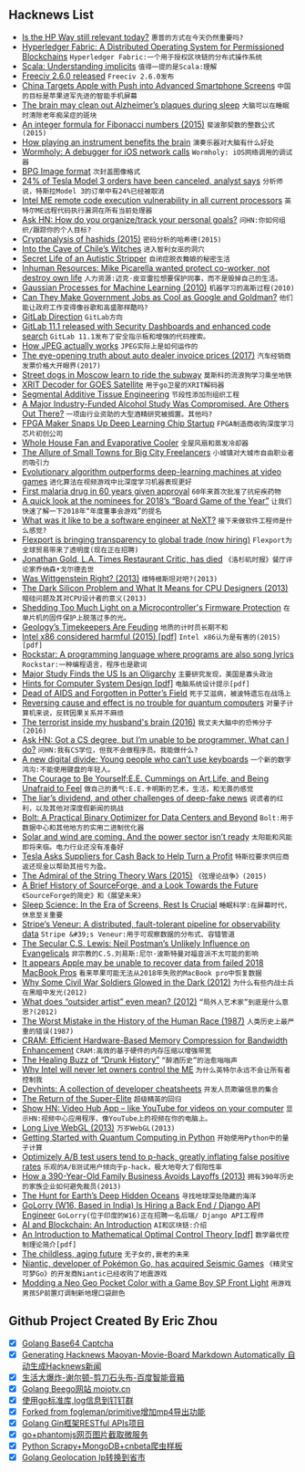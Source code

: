 ## Hacknews List


- [Is the HP Way still relevant today?](http://theengineeringmanager.com/growth/is-the-hp-way-still-relevant-today/)  `惠普的方式在今天仍然重要吗?`
- [Hyperledger Fabric: A Distributed Operating System for Permissioned Blockchains](https://arxiv.org/abs/1801.10228v1)  `Hyperledger Fabric:一个用于授权区块链的分布式操作系统`
- [Scala: Understanding implicits](https://kubuszok.com/2018/implicits-type-classes-and-extension-methods-part-4/)  `值得一提的是Scala:理解`
- [Freeciv 2.6.0 released](http://freeciv.wikia.com/wiki/NEWS-2.6.0)  `Freeciv 2.6.0发布`
- [China Targets Apple with Push into Advanced Smartphone Screens](https://www.wsj.com/articles/china-targets-apple-with-push-into-advanced-smartphone-screens-1532260804)  `中国的目标是苹果进军先进的智能手机屏幕`
- [The brain may clean out Alzheimer’s plaques during sleep](https://www.sciencenews.org/article/sleep-brain-alzheimers-plaques-protein)  `大脑可以在睡眠时清除老年痴呆症的斑块`
- [An integer formula for Fibonacci numbers (2015)](https://blog.paulhankin.net/fibonacci/)  `斐波那契数的整数公式(2015)`
- [How playing an instrument benefits the brain](https://www.brainpickings.org/2015/01/29/music-brain-ted-ed/)  `演奏乐器对大脑有什么好处`
- [Wormholy: A debugger for iOS network calls](https://github.com/pmusolino/Wormholy)  `Wormholy: iOS网络调用的调试器`
- [BPG Image format](https://bellard.org/bpg/)  `次封盖图像格式`
- [24% of Tesla Model 3 orders have been canceled, analyst says](https://money.cnn.com/2018/07/19/technology/business/tesla-downgrade/index.html)  `分析师说，特斯拉Model 3的订单中有24%已经被取消`
- [Intel ME remote code execution vulnerability in all current processors](http://blog.ptsecurity.com/2018/07/intel-patches-new-me-vulnerabilities.html)  `英特尔ME远程代码执行漏洞在所有当前处理器`
- [Ask HN: How do you organize/track your personal goals?](item?id=17586375)  `问HN:你如何组织/跟踪你的个人目标?`
- [Cryptanalysis of hashids (2015)](https://carnage.github.io/2015/08/cryptanalysis-of-hashids)  `密码分析的哈希德(2015)`
- [Into the Cave of Chile’s Witches](https://www.smithsonianmag.com/history/into-the-cave-of-chiles-witches-20138093/?no-ist)  `进入智利女巫的洞穴`
- [Secret Life of an Autistic Stripper](http://narrative.ly/secret-life-of-an-autistic-stripper/)  `自闭症脱衣舞娘的秘密生活`
- [Inhuman Resources: Mike Picarella wanted protect co-worker, not destroy own life](https://highline.huffingtonpost.com/articles/en/hsbc-sexual-harassment-hr/)  `人力资源:迈克·皮亚雷拉想要保护同事，而不是毁掉自己的生活。`
- [Gaussian Processes for Machine Learning (2010)](http://www.gaussianprocess.org/gpml/)  `机器学习的高斯过程(2010)`
- [Can They Make Government Jobs as Cool as Google and Goldman?](https://www.washingtonpost.com/business/economy/can-they-make-government-jobs-as-cool-as-google-and-goldman/2018/07/20/da230dc4-8b83-11e8-a345-a1bf7847b375_story.html)  `他们能让政府工作变得像谷歌和高盛那样酷吗?`
- [GitLab Direction](https://about.gitlab.com/direction/)  `GitLab方向`
- [GitLab 11.1 released with Security Dashboards and enhanced code search](https://about.gitlab.com/2018/07/22/gitlab-11-1-released/)  `GitLab 11.1发布了安全指示板和增强的代码搜索。`
- [How JPEG actually works](https://blogs.msdn.microsoft.com/devdev/2006/04/12/how-does-jpeg-actually-work/)  `JPEG实际上是如何运作的`
- [The eye-opening truth about auto dealer invoice prices (2017)](https://clark.com/cars/eye-opening-truth-about-dealer-invoice-price/)  `汽车经销商发票价格大开眼界(2017)`
- [Street dogs in Moscow learn to ride the subway](https://en.wikipedia.org/wiki/Street_dogs_in_Moscow)  `莫斯科的流浪狗学习乘坐地铁`
- [XRIT Decoder for GOES Satellite](https://usa-satcom.com/xrit-decoder-for-goes-satellite/)  `用于go卫星的XRIT解码器`
- [Segmental Additive Tissue Engineering](https://www.nature.com/articles/s41598-018-29270-4)  `节段性添加剂组织工程`
- [A Major Industry-Funded Alcohol Study Was Compromised. Are Others Out There?](https://undark.org/article/mach15-alcohol-nih-industry-funding/)  `一项由行业资助的大型酒精研究被搁置。其他吗?`
- [FPGA Maker Snaps Up Deep Learning Chip Startup](https://www.nextplatform.com/2018/07/18/fpga-maker-snaps-up-deep-learning-chip-startup/)  `FPGA制造商收购深度学习芯片初创公司`
- [Whole House Fan and Evaporative Cooler](https://www.jefftk.com/p/whole-house-fan-evaporative-cooler)  `全屋风扇和蒸发冷却器`
- [The Allure of Small Towns for Big City Freelancers](https://slate.com/human-interest/2018/07/big-city-freelancers-look-to-small-cities-to-lower-cost-of-living.html)  `小城镇对大城市自由职业者的吸引力`
- [Evolutionary algorithm outperforms deep-learning machines at video games](https://www.technologyreview.com/s/611568/evolutionary-algorithm-outperforms-deep-learning-machines-at-video-games/)  `进化算法在视频游戏中比深度学习机器表现更好`
- [First malaria drug in 60 years given approval](https://www.bbc.com/news/health-44801139)  `60年来首次批准了抗疟疾药物`
- [A quick look at the nominees for 2018’s “Board Game of the Year”](https://arstechnica.com/gaming/2018/07/2018s-board-game-of-the-year-will-be-announced-monday/)  `让我们快速了解一下2018年“年度董事会游戏”的提名`
- [What was it like to be a software engineer at NeXT?](https://www.quora.com/What-was-it-like-to-be-a-software-engineer-at-NeXT-Did-workers-interact-with-Steve-Jobs/answer/Paul-King-2)  `接下来做软件工程师是什么感觉?`
- [Flexport is bringing transparency to global trade (now hiring)](https://www.flexport.com/careers/department/engineering)  `Flexport为全球贸易带来了透明度(现在正在招聘)`
- [Jonathan Gold, L.A. Times Restaurant Critic, has died](https://www.thedailybeast.com/jonathan-gold-legendary-la-times-restaurant-critic-is-dead-at-57)  `《洛杉矶时报》餐厅评论家乔纳森•戈尔德去世`
- [Was Wittgenstein Right? (2013)](https://opinionator.blogs.nytimes.com/2013/03/03/was-wittgenstein-right/)  `维特根斯坦对吧?(2013)`
- [The Dark Silicon Problem and What It Means for CPU Designers (2013)](http://www.informit.com/articles/article.aspx?p=2142913)  `暗硅问题及其对CPU设计者的意义(2013)`
- [Shedding Too Much Light on a Microcontroller&#39;s Firmware Protection](https://www.aisec.fraunhofer.de/en/FirmwareProtection.html)  `在单片机的固件保护上脱落过多的光。`
- [Geology’s Timekeepers Are Feuding](https://www.theatlantic.com/amp/article/565628/?single_page=true)  `地质的计时员长期不和`
- [Intel x86 considered harmful (2015) [pdf]](https://blog.invisiblethings.org/papers/2015/x86_harmful.pdf)  `Intel x86认为是有害的(2015)[pdf]`
- [Rockstar: A programming language where programs are also song lyrics](https://github.com/dylanbeattie/rockstar)  `Rockstar:一种编程语言，程序也是歌词`
- [Major Study Finds the US Is an Oligarchy](http://www.businessinsider.com/major-study-finds-that-the-us-is-an-oligarchy-2014-4?IR=T)  `主要研究发现，美国是寡头政治`
- [Hints for Computer System Design [pdf]](https://www.microsoft.com/en-us/research/wp-content/uploads/2016/02/acrobat-17.pdf)  `电脑系统设计提示[pdf]`
- [Dead of AIDS and Forgotten in Potter’s Field](https://www.nytimes.com/2018/07/03/nyregion/hart-island-aids-new-york.html)  `死于艾滋病，被波特遗忘在战场上`
- [Reversing cause and effect is no trouble for quantum computers](https://phys.org/news/2018-07-reversing-effect-quantum.html)  `对量子计算机来说，反转因果关系并不麻烦`
- [The terrorist inside my husband&#39;s brain (2016)](http://n.neurology.org/content/87/13/1308)  `我丈夫大脑中的恐怖分子(2016)`
- [Ask HN: Got a CS degree, but I’m unable to be programmer. What can I do?](item?id=17589482)  `问HN:我有CS学位，但我不会做程序员。我能做什么?`
- [A new digital divide: Young people who can’t use keyboards](http://www.asahi.com/ajw/articles/AJ201803290068.html)  `一个新的数字鸿沟:不能使用键盘的年轻人。`
- [The Courage to Be Yourself:E.E. Cummings on Art,Life, and Being Unafraid to Feel](https://www.brainpickings.org/2017/09/25/e-e-cummings-advice/)  `做自己的勇气:E.E.卡明斯的艺术，生活，和无畏的感觉`
- [The liar’s dividend, and other challenges of deep-fake news](https://www.theguardian.com/commentisfree/2018/jul/22/deep-fake-news-donald-trump-vladimir-putin)  `说谎者的红利，以及其他对深度假新闻的挑战`
- [Bolt: A Practical Binary Optimizer for Data Centers and Beyond](https://arxiv.org/abs/1807.06735)  `Bolt:用于数据中心和其他地方的实用二进制优化器`
- [Solar and wind are coming. And the power sector isn’t ready](https://www.vox.com/energy-and-environment/2018/5/18/17359730/wind-solar-power-grid-electricity-managers)  `太阳能和风能即将来临。电力行业还没有准备好`
- [Tesla Asks Suppliers for Cash Back to Help Turn a Profit](https://www.wsj.com/articles/tesla-asks-suppliers-for-cash-back-to-help-turn-a-profit-1532301091)  `特斯拉要求供应商返还现金以帮助其扭亏为盈。`
- [The Admiral of the String Theory Wars (2015)](http://nautil.us/issue/24/error/the-admiral-of-the-string-theory-wars)  `《弦理论战争》(2015)`
- [A Brief History of SourceForge, and a Look Towards the Future](https://sourceforge.net/blog/brief-history-sourceforge-look-to-future/)  `《SourceForge的简史》和《展望未来》`
- [Sleep Science: In the Era of Screens, Rest Is Crucial](https://www.nationalgeographic.com/magazine/2018/08/science-of-sleep/)  `睡眠科学:在屏幕时代，休息至关重要`
- [Stripe’s Veneur: A distributed, fault-tolerant pipeline for observability data](https://github.com/stripe/veneur)  `Stripe &#39;s Veneur:用于可观察数据的分布式、容错管道`
- [The Secular C.S. Lewis: Neil Postman’s Unlikely Influence on Evangelicals](https://secondnaturejournal.com/the-secular-c-s-lewis-neil-postmans-unlikely-influence-on-evangelicals/)  `非宗教的C.S.刘易斯:尼尔·波斯特曼对福音派不太可能的影响`
- [It appears Apple may be unable to recover data from failed 2018 MacBook Pros](https://www.macrumors.com/2018/07/22/2018-macbook-pro-lacks-data-recovery-port/)  `看来苹果可能无法从2018年失败的MacBook pro中恢复数据`
- [Why Some Civil War Soldiers Glowed in the Dark (2012)](http://mentalfloss.com/article/30380/why-some-civil-war-soldiers-glowed-dark)  `为什么有些内战士兵在黑暗中发光(2012)`
- [What does “outsider artist” even mean? (2012)](https://hyperallergic.com/56801/what-does-outsider-artist-even-mean/)  `“局外人艺术家”到底是什么意思?(2012)`
- [The Worst Mistake in the History of the Human Race (1987)](http://www.ditext.com/diamond/mistake.html)  `人类历史上最严重的错误(1987)`
- [CRAM: Efficient Hardware-Based Memory Compression for Bandwidth Enhancement](https://arxiv.org/abs/1807.07685)  `CRAM:高效的基于硬件的内存压缩以增强带宽`
- [The Healing Buzz of “Drunk History”](https://www.newyorker.com/magazine/2018/07/23/the-healing-buzz-of-drunk-history)  `“醉酒历史”的治愈嗡嗡声`
- [Why Intel will never let owners control the ME](https://www.devever.net/~hl/intelme)  `为什么英特尔永远不会让所有者控制我`
- [Devhints: A collection of developer cheatsheets](https://devhints.io)  `开发人员欺骗信息的集合`
- [The Return of the Super-Elite](http://jacobinmag.com/2018/07/income-inequality-super-rich-economic-policy-institute/)  `超级精英的回归`
- [Show HN: Video Hub App – like YouTube for videos on your computer](https://videohubapp.com/)  `显示HN:视频中心应用程序，像YouTube上的视频在你的电脑上。`
- [Long Live WebGL (2013)](https://nullprogram.com/blog/2013/06/10/)  `万岁WebGL(2013)`
- [Getting Started with Quantum Computing in Python](http://dataespresso.com/en/2018/07/22/Tutorial-Generating-random-numbers-with-a-quantum-computer-Python)  `开始使用Python中的量子计算`
- [Optimizely A/B test users tend to p-hack, greatly inflating false positive rates](https://papers.ssrn.com/sol3/papers.cfm?abstract_id=3204791)  `乐观的A/B测试用户倾向于p-hack，极大地夸大了假阳性率`
- [How a 390-Year-Old Family Business Avoids Layoffs (2013)](https://www.cnbc.com/id/100538450)  `拥有390年历史的家族企业如何避免裁员(2013)`
- [The Hunt for Earth’s Deep Hidden Oceans](https://www.quantamagazine.org/the-hunt-for-earths-deep-hidden-oceans-20180711/)  `寻找地球深处隐藏的海洋`
- [GoLorry (W16, Based in India) Is Hiring a Back End / Django API Engineer](item?id=17590958)  `GoLorry(位于印度的W16)正在招聘一名后端/ Django API工程师`
- [AI and Blockchain: An Introduction](http://mattturck.com/ai-blockchain/)  `AI和区块链:介绍`
- [An Introduction to Mathematical Optimal Control Theory [pdf]](https://math.berkeley.edu/~evans/control.course.pdf)  `数学最优控制理论简介[pdf]`
- [The childless, aging future](https://www.axios.com/newsletters/axios-am-c7902702-0ed3-46b0-97ba-77a77cd1d16c.html?)  `无子女的,衰老的未来`
- [Niantic, developer of Pokémon Go, has acquired Seismic Games](https://www.nianticlabs.com/blog/seismicgames/)  `《精灵宝可梦Go》的开发商Niantic已经收购了地震游戏`
- [Modding a Neo Geo Pocket Color with a Game Boy SP Front Light](https://www.igorkromin.net/index.php/2018/07/22/modding-a-neo-geo-pocket-color-with-a-game-boy-sp-front-light/)  `用游戏男孩SP前置灯调制新地理口袋颜色`

## Github Project Created By Eric Zhou

- [x] [Golang Base64 Captcha](https://github.com/mojocn/base64Captcha)
- [x] [Generating Hacknews Maoyan-Movie-Board Markdown Automatically 自动生成Hacknews新闻](https://github.com/dejavuzhou/md-genie)
- [x] [生活大爆炸-谢尔顿-剪刀石头布-百度智能音箱](https://github.com/mojocn/dueros-bang-game)
- [x] [Golang Beego网站 mojotv.cn](https://github.com/mojocn/www.mojotv.cn)
- [x] [使用go标准库,log信息到钉钉群](https://github.com/mojocn/dooger)
- [x] [Forked from fogleman/primitive增加mp4导出功能](https://github.com/mojocn/primitive)
- [x] [Golang Gin框架RESTful APIs项目](https://github.com/JJJJJJJerk/ezier-golang-web-api-framework)
- [x] [go+phantomjs网页图片截取微服务](https://github.com/mojocn/screen_shot)
- [x] [Python Scrapy+MongoDB+cnbeta爬虫样板](https://github.com/mojocn/scrapy_mongodb_boilerplate_cnbeta)
- [x] [Golang Geolocation Ip转换到省市](https://github.com/mojocn/ip2location)